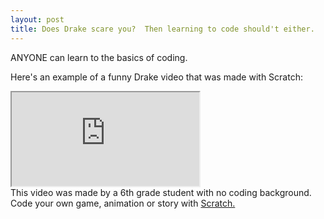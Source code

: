```yaml
---
layout: post
title: Does Drake scare you?  Then learning to code should't either.
---
```


ANYONE can learn to the basics of coding.  


Here's an example of a funny Drake video that was made with Scratch:
<br>
<iframe src="https://scratch.mit.edu/projects/87695965/" style="width=100%; height=100%;"></iframe>
<br>
This video was made by a 6th grade student with no coding background.

<br>
<span>Code your own game, animation or story with 
<a href="https://scratch.mit.edu/">Scratch.</a><br>
</span>
